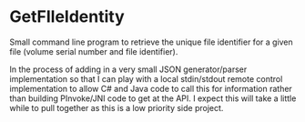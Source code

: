 # GetFIleIdentity
Small command line program to retrieve the unique file identifier for a given file (volume serial number and file identifier).

In the process of adding in a very small JSON generator/parser implementation so that I can play with a local stdin/stdout remote control implementation to allow C# and Java code to call this for information rather than building PInvoke/JNI code to get at the API. I expect this will take a little while to pull together as this is a low priority side project.
